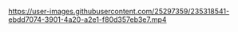 https://user-images.githubusercontent.com/25297359/235318541-ebdd7074-3901-4a20-a2e1-f80d357eb3e7.mp4
